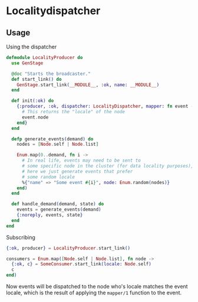 # Localitydispatcher

## Usage

Using the dispatcher

```elixir
defmodule LocalityProducer do
  use GenStage

  @doc "Starts the broadcaster."
  def start_link() do
    GenStage.start_link(__MODULE__, :ok, name: __MODULE__)
  end

  def init(:ok) do
    {:producer, :ok, dispatcher: LocalityDispatcher, mapper: fn event ->
      # This returns the "locale" of the node
      event.node
    end}
  end

  defp generate_events(demand) do
    nodes = [Node.self | Node.list]

    Enum.map(0..demand, fn i ->
      # In real life, events may need to be sent to
      # some specific node in the cluster (for data locality purposes),
      # here we just generate events that prefer
      # some random locale
      %{"name" => "Some event #{i}", node: Enum.random(nodes)}
    end)
  end

  def handle_demand(demand, state) do
    events = generate_events(demand)
    {:noreply, events, state}
  end
end
```

Subscribing

```elixir
{:ok, producer} = LocalityProducer.start_link()

consumers = Enum.map([Node.self | Node.list], fn node ->
  {:ok, c} = SomeConsumer.start_link(locale: Node.self)
  c
end)
```

Now events will be dispatched to the node who's locale matches the
event locale, which is the result of applying the `mapper/1` function
to the event.